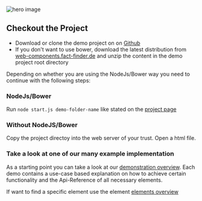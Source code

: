 ![hero image](http://web-components.fact-finder.de/resources/images/index/hero_image_mac_screen.png "")

## Checkout the Project
* Download or clone the demo project on on [Github](https://github.com/FACT-Finder-Web-Components)
* If you don't want to use bower, download the latest distribution from [web-components.fact-finder.de](http://web-components.fact-finder.de/download) and unzip the content in the demo project root directory

Depending on whether you are using the NodeJs/Bower way you need to continue with the following steps:

### NodeJs/Bower
Run `node start.js demo-folder-name` like stated on the [project page](https://github.com/FACT-Finder-Web-Components)

### Without NodeJS/Bower
Copy the project directoy into the web server of your trust. Open a html file.


### Take a look at one of our many example implementation
As a starting point you can take a look at our [demonstration overview](). 
Each demo contains a use-case based explanation on how to achieve certain functionality and the Api-Reference of all necessary
elements. 

If want to find a specific element use the element [elements overview]()